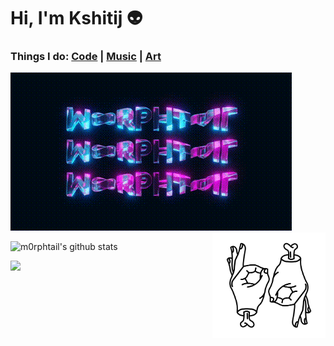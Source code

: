# Hi, I'm Kshitij 👽
<h3>
Things I do:
<a href="https://github.com/m0rphtail?tab=repositories">Code</a> | <a href="https://soundcloud.com/user-34602005-337460945">Music</a> | <a href="https://drive.google.com/drive/folders/1_jppogkUFAklfw_iMjiE1wxGw1Djq1kP?usp=sharing">Art</a></h3>

![](/media/mt.gif)
<img align="right" width="36%" src="https://github.com/m0rphtail/m0rphtail/blob/master/media/69.png" alt="cover" />

![m0rphtail's github stats](https://github-readme-stats.vercel.app/api?username=m0rphtail&hide_border=true&show_icons=true&theme=react)

![](https://visitor-badge.glitch.me/badge?page_id=m0rphtail)
